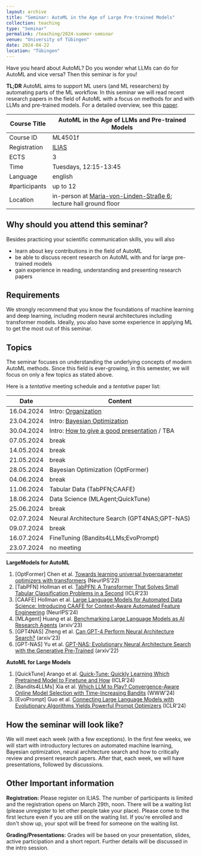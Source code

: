 ```yaml
---
layout: archive
title: "Seminar: AutoML in the Age of Large Pre-trained Models"
collection: teaching
type: "Seminar"
permalink: /teaching/2024-summer-seminar
venue: "University of Tübingen"
date: 2024-04-22
location: "Tübingen"
---
```


Have you heard about AutoML? Do you wonder what LLMs can do for AutoML and vice versa? Then this seminar is for you!

**TL;DR** AutoML aims to support ML users (and ML researchers) by 
automating parts of the ML workflow. In this seminar we will read recent
research papers in the field of AutoML with a focus on methods for and with LLMs 
and pre-trained models. For a detailed overview, see this [paper](https://arxiv.org/abs/2306.08107).


| Course Title | AutoML in the Age of LLMs and Pre-trained Models                                                                                                                                                                                    |
|--------------|-------------------------------------------------------------------------------------------------------------------------------------------------------------------------------------------------------------------------------------|
| Course ID    | ML4501f                                                                                                                                                                                                                             |
| Registration | [ILIAS](https://ovidius.uni-tuebingen.de/ilias3/goto.php?target=crs_4566638&client_id=pr02)                                                                                                                                         |
| ECTS         | 3                                                                                                                                                                                                                                   |
| Time         | Tuesdays, 12:15-13:45                                                                                                                                                                                                               |
| Language     | english                                                                                                                                                                                                                             |
| #participants | up to 12                                                                                                                                                                                                                            |
| Location     | in-person at [Maria-von-Linden-Straße 6](https://uni-tuebingen.de/einrichtungen/personalvertretungen-beratung-beauftragte/lageplaene/karte-c-sand-aussenbereiche-innenstadt/maria-von-linden-strasse-6/); lecture hall ground floor |

Why should you attend this seminar?
---
Besides practicing your scientific communication skills, you will also 
  * learn about key contributions in the field of AutoML
  * be able to discuss recent research on AutoML with and for large pre-trained models
  * gain experience in reading, understanding and presenting research papers 

Requirements
---
We strongly recommend that you know the foundations of machine learning and 
deep learning, including modern neural architectures including transformer models.
Ideally, you also have some experience in applying ML to get the most out of this seminar.

Topics
---
The seminar focuses on understanding the underlying concepts of modern
AutoML methods. Since this field is ever-growing, in this semester, 
we will focus on only a few topics as stated above.

Here is a *tentative* meeting schedule and a *tentative* paper list: 

| Date       | Content                                                                                                               |
|------------|-----------------------------------------------------------------------------------------------------------------------|
| 16.04.2024 | Intro: [Organization](https://keggensperger.github.io/files/2024_AutoMLSeminar_Intro.pdf)                             |
| 23.04.2024 | Intro: [Bayesian Optimization](https://keggensperger.github.io/files/2024_AutoMLSeminar_BO.pdf)                       |
| 30.04.2024 | Intro:  [How to give a good presentation](https://keggensperger.github.io/files/2024_AutoMLSeminar_GoodPresentations.pdf) / TBA |
| 07.05.2024 | break                                                                                                                 |
| 14.05.2024 | break                                                                                                                 |
| 21.05.2024 | break                                                                                                                 |
| 28.05.2024 | Bayesian Optimization (OptFormer)                                                                               |
| 04.06.2024 | break                                                                                                                 |
| 11.06.2024 | Tabular Data (TabPFN;CAAFE)                                                                                           |
| 18.06.2024 | Data Science (MLAgent;QuickTune)                                                                                      |
| 25.06.2024 | break                                                                                                                 |
| 02.07.2024 | Neural Architecture Search (GPT4NAS;GPT-NAS)                                                                          |
| 09.07.2024 | break                                                                                                                 |
| 16.07.2024 | FineTuning (Bandits4LLMs;EvoPrompt)                                                                                   |
| 23.07.2024 | no meeting                                                                                                            |


**LargeModels for AutoML**
1. [OptFormer] Chen et al. [Towards learning universal hyperparameter optimizers with transformers](https://papers.nips.cc/paper_files/paper/2022/hash/cf6501108fced72ee5c47e2151c4e153-Abstract-Conference.html) (NeurIPS’22)
3. [TabPFN] Hollman et el. [TabPFN: A Transformer That Solves Small Tabular Classification Problems in a Second](https://openreview.net/forum?id=cp5PvcI6w8_) (ICLR’23)
7. [CAAFE] Hollman et al. [Large Language Models for Automated Data Science: Introducing CAAFE for Context-Aware Automated Feature Engineering](https://proceedings.neurips.cc/paper_files/paper/2023/hash/8c2df4c35cdbee764ebb9e9d0acd5197-Abstract-Conference.html) (NeurIPS’24)
8. [MLAgent] Huang et al. [Benchmarking Large Language Models as AI Research Agents](https://arxiv.org/abs/2310.03302) (arxiv’23)
5. [GPT4NAS] Zheng et al. [Can GPT-4 Perform Neural Architecture Search?](https://arxiv.org/pdf/2304.10970.pdf) (arxiv’23)
6. [GPT-NAS] Yu et al. [GPT-NAS: Evolutionary Neural Architecture Search with the Generative Pre-Trained](https://arxiv.org/pdf/2305.05351.pdf) (arxiv’22)

**AutoML for Large Models**
1. [QuickTune] Arango et al. [Quick-Tune: Quickly Learning Which Pretrained Model to Finetune and How](https://openreview.net/forum?id=tqh1zdXIra) (ICLR’24)
2. [Bandits4LLMs] Xia et al. [Which LLM to Play? Convergence-Aware Online Model Selection with Time-Increasing Bandits](https://arxiv.org/pdf/2403.07213v1.pdf) (WWW’24)
2. [EvoPrompt] Guo et al. [Connecting Large Language Models with Evolutionary Algorithms Yields Powerful Prompt Optimizers](https://openreview.net/forum?id=ZG3RaNIsO8) (ICLR’24)



How the seminar will look like?
---

We will meet each week (with a few exceptions). In the first few weeks, we will start with introductory lectures on automated machine learning, Bayesian optimization, neural architecture search and how to critically review and present research papers. After that, each week, we will have presentations, followed by discussions.

Other Important information
---

**Registration:** Please register on ILIAS. The number of participants is limited and the registration opens on March 29th, noon. 
There will be a waiting list (please unregister to let other people take your place). 
Please come to the first lecture even if you are still on the waiting list. If you're enrolled and don't show up, your spot will be freed for someone on the waiting list.

**Grading/Presentations:** Grades will be based on your presentation, slides, active participation and a short report. Further details will be discussed in the intro session.


 


